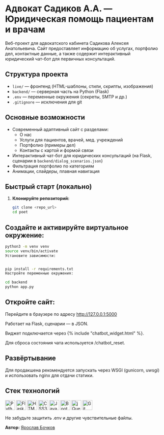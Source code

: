 # Адвокат Садиков А.А. — Юридическая помощь пациентам и врачам

Веб-проект для адвокатского кабинета Садикова Алексея Анатольевича. Сайт предоставляет информацию об услугах, портфолио дел, контактные данные, а также содержит интерактивный юридический чат-бот для первичных консультаций.

## Структура проекта

- `live/` — фронтенд (HTML-шаблоны, стили, скрипты, изображения)
- `backend/` — серверная часть на Python (Flask)
- `.env` — переменные окружения (секреты, SMTP и др.)
- `.gitignore` — исключения для git

## Основные возможности

- Современный адаптивный сайт с разделами:
  - О нас
  - Услуги для пациентов, врачей, мед. учреждений
  - Портфолио (примеры дел)
  - Контакты с картой и формой связи
- Интерактивный чат-бот для юридических консультаций (на Flask, сценарии в `backend/dialog_scenarios.json`)
- Фильтрация портфолио по категориям
- Анимации, слайдеры, плавная навигация

## Быстрый старт (локально)

1. **Клонируйте репозиторий:**
   ```bash
   git clone <repo_url>
   cd poet
   ```


## Создайте и активируйте виртуальное окружение:
```bash
python3 -m venv venv
source venv/bin/activate
Установите зависимости:


pip install -r requirements.txt
Настройте переменные окружения:
```


```bash
cd backend
python app.py
```

## Откройте сайт:

Перейдите в браузере по адресу  http://127.0.0.1:5000

Работает на Flask, сценарии — в JSON.

Виджет подключается через {% include "chatbot_widget.html" %}.

Для сброса состояния чата используется /chatbot_reset.

## Развёртывание

Для продакшена рекомендуется запускать через WSGI (gunicorn, uwsgi) и использовать nginx для отдачи статики.


## Стек технологий

<a href="https://www.python.org/"><img src="https://cdn.jsdelivr.net/gh/devicons/devicon/icons/python/python-original.svg" height="32" alt="Python"/></a>
<a href="https://flask.palletsprojects.com/"><img src="https://cdn.jsdelivr.net/gh/devicons/devicon/icons/flask/flask-original.svg" height="32" alt="Flask"/></a>
<a href="https://developer.mozilla.org/docs/Web/HTML"><img src="https://cdn.jsdelivr.net/gh/devicons/devicon/icons/html5/html5-original.svg" height="32" alt="HTML5"/></a>
<a href="https://developer.mozilla.org/docs/Web/CSS"><img src="https://cdn.jsdelivr.net/gh/devicons/devicon/icons/css3/css3-original.svg" height="32" alt="CSS3"/></a>
<a href="https://developer.mozilla.org/docs/Web/JavaScript"><img src="https://cdn.jsdelivr.net/gh/devicons/devicon/icons/javascript/javascript-original.svg" height="32" alt="JavaScript"/></a>
<a href="https://getbootstrap.com/"><img src="https://cdn.jsdelivr.net/gh/devicons/devicon/icons/bootstrap/bootstrap-original.svg" height="32" alt="Bootstrap"/></a>
<a href="https://jquery.com/"><img src="https://cdn.jsdelivr.net/gh/devicons/devicon/icons/jquery/jquery-original.svg" height="32" alt="jQuery"/></a>
<a href="https://git-scm.com/"><img src="https://cdn.jsdelivr.net/gh/devicons/devicon/icons/git/git-original.svg" height="32" alt="Git"/></a>


Не забудьте защитить .env и другие чувствительные файлы.

**Автор:** [Ярослав Бочков](https://github.com/YroslavBochkov)